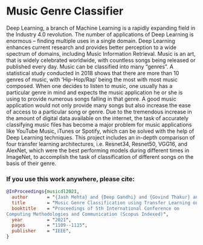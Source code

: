 # Music Genre Classifier
Deep Learning, a branch of Machine Learning is a rapidly expanding field in the Industry 4.0 revolution. The number of applications of Deep Learning is enormous – finding multiple uses in a single domain. Deep Learning enhances current research and provides better perception to a wide spectrum of domains, including Music Information Retrieval. Music is an art, that is widely celebrated worldwide, with countless songs being released or published every day. Music can be classified into many “genres”. A statistical study conducted in 2018 shows that there are more than 10 genres of music, with ‘Hip-Hop/Rap’ being the most with most music composed. When one decides to listen to music, one usually has a particular genre in mind and expects the music application he or she is using to provide numerous songs falling in that genre. A good music application would not only provide many songs but also increase the ease of access to a particular song or genre. Due to the tremendous increase in the amount of digital data available on the internet, the task of accurately classifying music files has become a major problem for music applications like YouTube Music, iTunes or Spotify, which can be solved with the help of Deep Learning techniques. This project includes an in-depth comparison of four transfer learning architectures, i.e. Resnet34, Resnet50, VGG16, and AlexNet, which were the best performing models during different times in ImageNet, to accomplish the task of classification of different songs on the basis of their genre.


### If you use this work anywhere, please cite:

```bibtex
@InProceedings{musicdl2021,
  author       = "{Jash Mehta} and {Deep Gandhi} and {Govind Thakur} and {Pratik Kanani}",
  title        = "Music Genre Classification using Transfer Learning on log-based MEL spectrogram",
  booktitle    = "Proceedings of 5th International Conference on
Computing Methodologies and Communication (Scopus Indexed)",
  year         = "2021",
  pages        = "1109--1115",
  publisher    = "IEEE",
}
```

